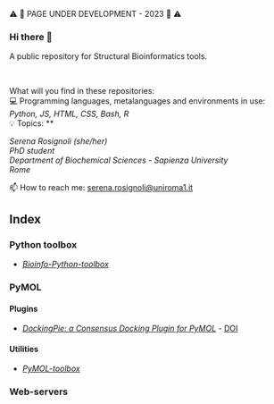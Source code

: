  :warning: :wrench: PAGE UNDER DEVELOPMENT - 2023 :wrench: :warning:


### Hi there 👋

A public repository for Structural Bioinformatics tools.

<br />

What will you find in these repositories: <br />
:computer: Programming languages, metalanguages and environments in use: *Python, JS, HTML, CSS, Bash, R* <br />
:bulb: Topics: **

*Serena Rosignoli (she/her) <br />
PhD student <br />
Department of Biochemical Sciences - Sapienza University <br />
Rome <br />*


📫 How to reach me: serena.rosignoli@uniroma1.it


## Index

### Python toolbox
- [*Bioinfo-Python-toolbox*](https://github.com/SerenaRosi/Bioinfo-Python-toolbox)

### PyMOL

#### Plugins

- [*DockingPie: a Consensus Docking Plugin for PyMOL*](https://github.com/paiardin/DockingPie) - [DOI](https://doi.org/10.1093/bioinformatics/btac452 "Rosignoli et al., Bioinformatics, 2022")

#### Utilities 

- [*PyMOL-toolbox*](https://github.com/SerenaRosi)

### Web-servers


